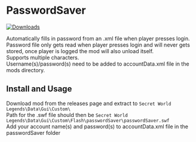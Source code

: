 # PasswordSaver
[![Downloads](https://img.shields.io/github/downloads/SecretFox/PasswordSaver/total)](https://github.com/SecretFox/PasswordSaver/releases)  

Automatically fills in password from an .xml file when player presses login.  
Password file only gets read when player presses login and will never gets stored, once player is logged the mod will also unload itself.  
Supports multiple characters.  
Username(s)/password(s) need to be added to accountData.xml file in the mods directory.

## Install and Usage
Download mod from the releases page and extract to `Secret World Legends\Data\Gui\Custom\`  
Path for the .swf file should then be `Secret World Legends\Data\Gui\Custom\Flash\passwordSaver\passwordSaver.swf`  
Add your account name(s) and password(s) to accountData.xml file in the passwordSaver folder